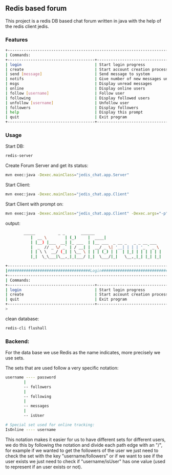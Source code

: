 ## Redis based forum

This project is a redis DB based chat forum written in java with the help of the redis client jedis.

### Features

```bash
+-----------------------------------------------------------------------------+
| Commands:                                                                   |
+--------------------------------------+--------------------------------------+
| login                                | Start login progress                 |
| create                               | Start account creation process       |
| send [message]                       | Send message to system               |
| notifs                               | Give number of new messages unread   |
| msgs                                 | Display unread messages              |
| online                               | Display online users                 |
| follow [username]                    | Follow user                          |
| following                            | Display followed users               |
| unfollow [username]                  | Unfollow user                        |
| followers                            | Display followers                    |
| help                                 | Display this prompt                  |
| quit                                 | Exit program                         |
+--------------------------------------+--------------------------------------+
```

### Usage

Start DB:

```bash
redis-server
```

Create Forum Server and get its status:

```bash
mvn exec:java -Dexec.mainClass="jedis_chat.app.Server"
```

Start Client:

```bash
mvn exec:java -Dexec.mainClass="jedis_chat.app.Client"
```

Start Client with prompt on:

```bash
mvn exec:java -Dexec.mainClass="jedis_chat.app.Client" -Dexec.args="-p"
```

output:

```bash
	    _____          _ _       ______                         
           |  __ \        | (_)     |  ____|                        
           | |__) |___  __| |_ ___  | |__ ___  _ __ _   _ _ __ ___  
           |  _  // _ \/ _` | / __| |  __/ _ \| '__| | | | '_ ` _ \ 
           | | \ \  __/ (_| | \__ \ | | | (_) | |  | |_| | | | | | |
           |_|  \_\___|\__,_|_|___/ |_|  \___/|_|   \__,_|_| |_| |_|

+-----------------------------------------------------------------------------+
|####################################Login####################################|
+-----------------------------------------------------------------------------+
| Commands:                                                                   |
+--------------------------------------+--------------------------------------+
| login                                | Start login progress                 |
| create                               | Start account creation process       |
| quit                                 | Exit program                         |
+--------------------------------------+--------------------------------------+
>
```

clean database:

```bash
redis-cli flushall
```

### Backend:

For the data base we use Redis as the name indicates, more precisely we use sets.

The sets that are used follow a very specific notation:

```bash
username ---- password
	    |
	    -- followers
  	    |
	    -- following
	    |
	    -- messages
	    |
	    -- isUser

# Special set used for online tracking:
IsOnline ---- username
```

This notation makes it easier for us to have different sets for different users, we do this by following the notation and divide each path edge with an "/", for example if we wanted to get the followers of the user we just need to check the set with the key "username/followers" or if we want to see if the user exists we just need to check if "username/isUser" has one value (used to represent if an user exists or not).
